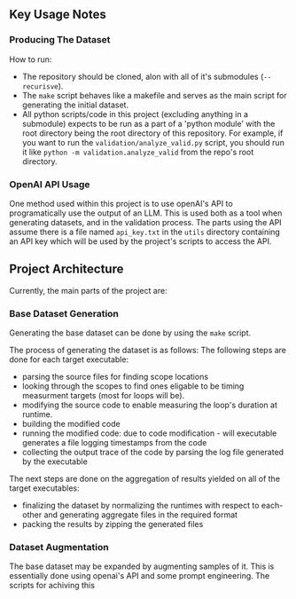 ## Key Usage Notes
### Producing The Dataset
How to run:
* The repository should be cloned, alon with all of it's submodules (`--recurisve`).
* The `make` script behaves like a makefile and serves as the main script for generating the initial dataset.
* All python scripts/code in this project (excluding anything in a submodule) expects to be run as a part of a 'python module' with the root directory being the root directory of this repository.
    For example, if you want to run the `validation/analyze_valid.py` script, you should run it like `python -m validation.analyze_valid` from the repo's root directory.

### OpenAI API Usage
One method used within this project is to use openAI's API to programatically use the output of an LLM.
This is used both as a tool when generating datasets, and in the validation process.
The parts using the API assume there is a file named `api_key.txt` in the `utils` directory containing an API key which will be used by the project's scripts to access the API.


## Project Architecture
Currently, the main parts of the project are:
### Base Dataset Generation
Generating the base dataset can be done by using the `make` script.

The process of generating the dataset is as follows:
The following steps are done for each target executable:
- parsing the source files for finding scope locations
- looking through the scopes to find ones eligable to be timing measurment targets (most for loops will be).
- modifying the source code to enable measuring the loop's duration at runtime.
- building the modified code
- running the modified code: due to code modification - will executable generates a file logging timestamps from the code
- collecting the output trace of the code by parsing the log file generated by the executable

The next steps are done on the aggregation of results yielded on all of the target executables:
- finalizing the dataset by normalizing the runtimes with respect to each-other and generating aggregate files in the required format
- packing the results by zipping the generated files

### Dataset Augmentation
The base dataset may be expanded by augmenting samples of it.
This is essentially done using openai's API and some prompt engineering.
The scripts for achiving this 